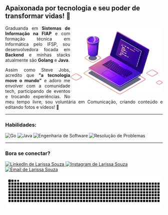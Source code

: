 ## Apaixonada por tecnologia e seu poder de transformar vidas! 🌟

<img align="right" src="image/computer-illustration.png" height="220" alt="Ilustração de computador">

<div align="left">
  <p align="justify">
    Graduanda em <b>Sistemas de Informação na FIAP</b> e com formação técnica em Informática pelo IFSP, sou desenvolvedora focada em <b>Backend</b> e minhas stacks atualmente são <b>Golang</b> e <b>Java</b>.
  </p>
  <p align="justify">
    Assim como Steve Jobs, acredito que <b>"a tecnologia move o mundo"</b> e adoro me envolver com a comunidade tech, participando de eventos e trocando experiências. No meu tempo livre, sou voluntária em Comunicação, criando conteúdo e editando fotos e vídeos! 📸
  </p>
  <!--
  <a href="https://larissasouza.vercel.app/" target="_blank">
    <img src="https://img.shields.io/badge/-Meu Portfolio-30008a?style=for-the-badge&logoColor=white" alt="Link para o Portfólio de Larissa Souza">
  </a>
  -->
</div>

---

### Habilidades:

<p style="display: inline_block">
  <img src="https://img.shields.io/badge/Golang-d07895?style=for-the-badge&logoColor=white" alt="Go">
  <img src="https://img.shields.io/badge/Java-bf35c2?style=for-the-badge&logo=java&logoColor=white" alt="Java">
  <img src="https://img.shields.io/badge/Engenharia%20de%20Software-8018da?style=for-the-badge&logoColor=white" alt="Engenharia de Software">
  <img src="https://img.shields.io/badge/Resolução%20de%20Problemas-3919bb?style=for-the-badge&logoColor=white" alt="Resolução de Problemas">
</p>

---

### Bora se conectar?

<div>
  <a href="https://www.linkedin.com/in/larissa-a-souza/" target="_blank">
    <img src="https://img.shields.io/badge/-LinkedIn-%230077B5?style=for-the-badge&logo=linkedin&logoColor=white" alt="LinkedIn de Larissa Souza">
  </a>
  <a href="https://instagram.com/larybytes" target="_blank">
    <img src="https://img.shields.io/badge/-Instagram-DD2A7B?style=for-the-badge&logo=instagram&logoColor=white" alt="Instagram de Larissa Souza">
  </a>
  <a href="mailto:larissa.alves.souza@outlook.com" target="_blank">
    <img src="https://img.shields.io/badge/-Outlook-%230077B5?style=for-the-badge&logo=microsoft-outlook&logoColor=white&link=mailto:larissa.alves.souza@outlook.com" alt="Email de Larissa Souza">
  </a>
</div>

![Snake animation](https://github.com/eu-larissasouza/eu-larissasouza/blob/output/github-contribution-grid-snake.svg)
